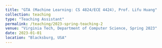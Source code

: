 ```yaml
---
title: "GTA (Machine Learning: CS 4824/ECE 4424), Prof. Lifu Huang"
collection: teaching
type: "Teaching Assistant"
permalink: /teaching/2023-spring-teaching-2
venue: "Virginia Tech, Department of Computer Science, Spring 2023"
date: 2023-01-01
location: "Blacksburg, USA"
---
```


[//]: # (I worked as a Graduate Teaching Assistant for Professor [Lifu Huang]&#40;https://wilburone.github.io/index.html&#41; in the Machine Learning course for fall 2023. This involved reviewing solutions to assignments, assisting with grading and quizzes. This was also a project based course and I worked as a product manager for 8 different students teams working on diverse projects in Machine Learning. I also held office hours and conducted workshops on Numpy and Pytorch.)



